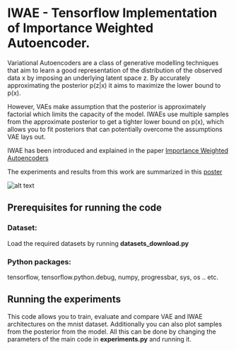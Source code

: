 # IWAE - Tensorflow Implementation of Importance Weighted Autoencoder.
Variational Autoencoders are a class of generative modelling techniques that aim to learn a good representation of the distribution of the observed data x by imposing an underlying latent space z. By accurately approximating the posterior p(z|x)  it aims to maximize the lower bound to p(x).

However, VAEs make assumption that the posterior is approximately factorial which limits the capacity of the model. IWAEs use multiple samples from the approximate posterior to get a tighter lower bound on p(x), which allows you to fit posteriors that can potentially overcome the assumptions VAE lays out.

IWAE has been introduced and explained in the paper [Importance Weighted Autoencoders](https://arxiv.org/abs/1509.00519)

The experiments and results from this work are summarized in this [poster](https://github.com/neha191091/IWAE/blob/master/iwae/IWAE_Poster.pdf)

![alt text](https://github.com/neha191091/IWAE/blob/master/iwae/IWAE_Poster.jpg)

## Prerequisites for running the code
### Dataset: 
Load the required datasets by running **datasets_download.py**
### Python packages: 
tensorflow, tensorflow.python.debug, numpy, progressbar, sys, os .. etc.

## Running the experiments
This code allows you to train, evaluate and compare VAE and IWAE architectures on the mnist dataset. Additionally you can also plot samples from the posterior from the model. All this can be done by changing the parameters of the main code in **experiments.py** and running it. 
